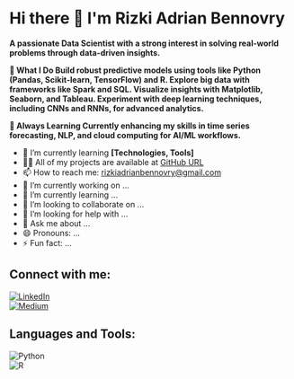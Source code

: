 # Hi there 👋 I'm Rizki Adrian Bennovry

**A passionate  Data Scientist with a strong interest in solving real-world problems through data-driven insights.**

**💼 What I Do
Build robust predictive models using tools like Python (Pandas, Scikit-learn, TensorFlow) and R.
Explore big data with frameworks like Spark and SQL.
Visualize insights with Matplotlib, Seaborn, and Tableau.
Experiment with deep learning techniques, including CNNs and RNNs, for advanced analytics.**

**🌱 Always Learning
Currently enhancing my skills in time series forecasting, NLP, and cloud computing for AI/ML workflows.**  

- 🌱 I’m currently learning **[Technologies, Tools]**  
- 👨‍💻 All of my projects are available at [GitHub URL](https://github.com/rizkiadrianbennovry)  
- 📫 How to reach me: rizkiadrianbennovry@gmail.com
- 🔭 I’m currently working on ...
- 🌱 I’m currently learning ...
- 👯 I’m looking to collaborate on ...
- 🤔 I’m looking for help with ...
- 💬 Ask me about ...
- 😄 Pronouns: ...
- ⚡ Fun fact: ...

## Connect with me:  
[![LinkedIn](https://img.shields.io/badge/-LinkedIn-blue?style=flat&logo=linkedin)](https://linkedin.com/in/yourprofile)  
[![Medium](https://img.shields.io/badge/-Medium-black?style=flat&logo=medium)](https://medium.com/@yourusername)  

## Languages and Tools:  
![Python](https://img.shields.io/badge/-Python-333333?style=flat&logo=python)  
![R](https://img.shields.io/badge/-R-276DC3?style=flat&logo=r)  
